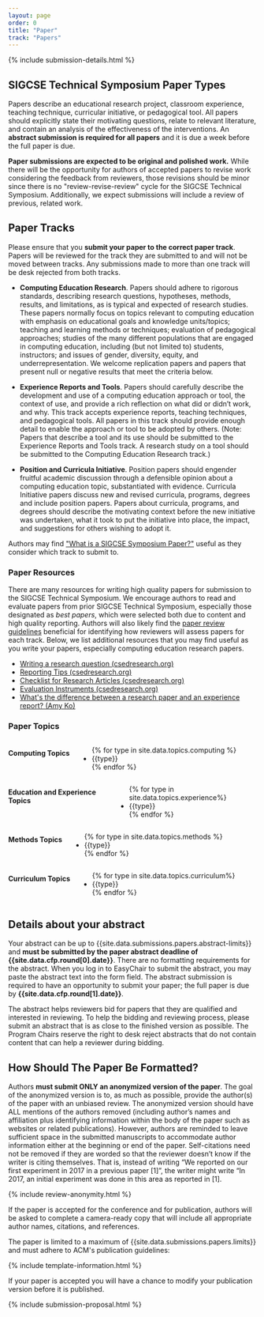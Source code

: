 ```yaml
---
layout: page
order: 0
title: "Paper"
track: "Papers"
---
```


{% include submission-details.html %}

## SIGCSE Technical Symposium Paper Types

Papers describe an educational research project, classroom experience, teaching technique, curricular initiative, or pedagogical tool. All papers should explicitly state their motivating questions, relate to relevant literature, and contain an analysis of the effectiveness of the interventions. An **abstract submission is required for all papers** and it is due a week before the full paper is due.  

**Paper submissions are expected to be original and polished work.**  While there will be the opportunity for authors of accepted papers to revise work considering the feedback from reviewers, those revisions should be minor since there is no "review-revise-review" cycle for the SIGCSE Technical Symposium. Additionally, we expect submissions will include a review of previous, related work.



## Paper Tracks
Please ensure that you **submit your paper to the correct paper track**. Papers will be reviewed for the track they are submitted to and will not be moved between tracks.  Any submissions made to more than one track will be desk rejected from both tracks.
* **Computing Education Research**. Papers should adhere to rigorous standards, describing research questions, hypotheses, methods, results, and limitations, as is typical and expected of research studies. These papers normally focus on topics relevant to computing education with emphasis on educational goals and knowledge units/topics; teaching and learning methods or techniques; evaluation of pedagogical approaches; studies of the many different populations that are engaged in computing education, including (but not limited to) students, instructors; and issues of gender, diversity, equity, and underrepresentation.  We welcome replication papers and papers that present null or negative results that meet the criteria below.

* **Experience Reports and Tools**. Papers should carefully describe the development and use of a computing education approach or tool, the context of use, and provide a rich reflection on what did or didn’t work, and why. This track accepts experience reports, teaching techniques, and pedagogical tools. All papers in this track should provide enough detail to enable the approach or tool to be adopted by others.  (Note: Papers that describe a tool and its use should be submitted to the Experience Reports and Tools track.  A research study on a tool should be submitted to the Computing Education Research track.)

* **Position and Curricula Initiative**. Position papers should engender fruitful academic discussion through a defensible opinion about a computing education topic, substantiated with evidence. Curricula Initiative papers discuss new and revised curricula, programs, degrees and include position papers. Papers about curricula, programs, and degrees should describe the motivating context before the new initiative was undertaken, what it took to put the initiative into place, the impact, and suggestions for others wishing to adopt it.

Authors may find ["What is a SIGCSE Symposium Paper?"](https://dl.acm.org/citation.cfm?id=3243073) useful as they consider which track to submit to. 


### Paper Resources
There are many resources for writing high quality papers for submission to the SIGCSE Technical Symposium.  We encourage authors to read and evaluate papers from prior SIGCSE Technical Symposium, especially those designated as *best papers*, which were selected both due to content and high quality reporting.  Authors will also likely find the [paper review guidelines](/reviewers/paper-review-guidelines.html) beneficial for identifying how reviewers will assess papers for each track.   Below, we list additional resources that you may find useful as you write your papers, especially computing education research papers.

* [Writing a research question (csedresearch.org)](https://csedresearch.org/write-a-research-question/)
* [Reporting Tips (csedresearch.org)](https://csedresearch.org/reporting-activities/)
* [Checklist for Research Articles (csedresearch.org)](https://csedresearch.org/reviewing-articles/)
* [Evaluation Instruments (csedresearch.org)](https://csedresearch.org/evaluation-instruments/)
* [What's the difference between a research paper and an experience report? (Amy Ko)](https://gist.github.com/amyjko/689837b8eefccb3a8a28ff0aa5300615#whats-the-difference-between-a-research-paper-and-an-experience-report)

### Paper Topics
<section class="row">
<div class="large-3 columns">
<h4>Computing Topics</h4>
<ul>
{% for type in site.data.topics.computing %}
  <li>{{type}}</li>
{% endfor %}
</ul>
</div>
<div class="large-3 columns">
<h4>Education and Experience Topics</h4>
<ul>
{% for type in site.data.topics.experience%}
  <li>{{type}}</li>
{% endfor %}
</ul>
</div>
<div class="large-3 columns">
<h4>Methods Topics</h4>
<ul>
{% for type in site.data.topics.methods %}
  <li>{{type}}</li>
{% endfor %}
</ul>
</div>
<div class="large-3 columns">
<h4>Curriculum Topics</h4>
<ul>
{% for type in site.data.topics.curriculum%}
  <li>{{type}}</li>
{% endfor %}
</ul>
</div>
</section>

## Details about your abstract

Your abstract can be up to {{site.data.submissions.papers.abstract-limits}} and **must be submitted by the paper abstract deadline of {{site.data.cfp.round[0].date}}**.  There are no formatting requirements for the abstract. When you log in to EasyChair to submit the abstract, you may paste the abstract text into the form field. The abstract submission is required to have an opportunity to submit your paper; the full paper is due by **{{site.data.cfp.round[1].date}}**.

The abstract helps reviewers bid for papers that they are qualified and interested in reviewing.  To help the bidding and reviewing process, please submit an abstract that is as close to the finished version as possible.  The Program Chairs reserve the right to desk reject abstracts that do not contain content that can help a reviewer during bidding.

## How Should The Paper Be Formatted?

Authors **must submit ONLY an anonymized version of the paper**. The goal of the anonymized version is to, as much as possible, provide the author(s) of the paper with an unbiased review. The anonymized version should have ALL mentions of the authors removed (including author’s names and affiliation plus identifying information within the body of the paper such as websites or related publications). However, authors are reminded to leave sufficient space in the submitted manuscripts to accommodate author information either at the beginning or end of the paper.   Self-citations need not be removed if they are worded so that the reviewer doesn’t know if the writer is citing themselves. That is, instead of writing “We reported on our first experiment in 2017 in a previous paper [1]”, the writer might write “In 2017, an initial experiment was done in this area as reported in [1].

{% include review-anonymity.html %}

If the paper is accepted for the conference and for publication, authors will be asked to complete a camera-ready copy that will include all appropriate author names, citations, and references.

The paper is limited to a maximum of {{site.data.submissions.papers.limits}} and must adhere to ACM's publication guidelines:

{% include template-information.html %}

If your paper is accepted you will have a chance to modify your publication version before it is published.

{% include submission-proposal.html %}
